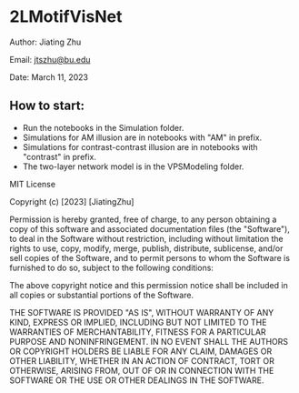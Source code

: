 # 2LMotifVisNet
Author: Jiating Zhu

Email: jtszhu@bu.edu

Date: March 11, 2023
## How to start:
- Run the notebooks in the Simulation folder.
- Simulations for AM illusion are in notebooks with "AM" in prefix.
- Simulations for contrast-contrast illusion are in notebooks with "contrast" in prefix.
- The two-layer network model is in the VPSModeling folder.


MIT License

Copyright (c) [2023] [JiatingZhu]

Permission is hereby granted, free of charge, to any person obtaining a copy
of this software and associated documentation files (the "Software"), to deal
in the Software without restriction, including without limitation the rights
to use, copy, modify, merge, publish, distribute, sublicense, and/or sell
copies of the Software, and to permit persons to whom the Software is
furnished to do so, subject to the following conditions:

The above copyright notice and this permission notice shall be included in all
copies or substantial portions of the Software.

THE SOFTWARE IS PROVIDED "AS IS", WITHOUT WARRANTY OF ANY KIND, EXPRESS OR
IMPLIED, INCLUDING BUT NOT LIMITED TO THE WARRANTIES OF MERCHANTABILITY,
FITNESS FOR A PARTICULAR PURPOSE AND NONINFRINGEMENT. IN NO EVENT SHALL THE
AUTHORS OR COPYRIGHT HOLDERS BE LIABLE FOR ANY CLAIM, DAMAGES OR OTHER
LIABILITY, WHETHER IN AN ACTION OF CONTRACT, TORT OR OTHERWISE, ARISING FROM,
OUT OF OR IN CONNECTION WITH THE SOFTWARE OR THE USE OR OTHER DEALINGS IN THE
SOFTWARE.
